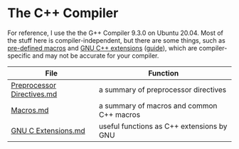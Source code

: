 # The C++ Compiler
For reference, I use the the G++ Compiler 9.3.0 on Ubuntu 20.04. Most of the stuff here is compiler-independent, but there are some things,
such as [pre-defined macros](https://stuff.mit.edu/afs/athena/project/rhel-doc/3/rhel-cpp-en-3/predefined-macros.html) and [GNU C++ extensions](https://gcc.gnu.org/onlinedocs/gcc/C_002b_002b-Extensions.html) ([guide](https://www.keil.com/support/man/docs/armcc/armcc_chr1359124965274.htm)), which are compiler-specific and may not be accurate for your compiler.

| File | Function | 
| ---- | -------- |
| [Preprocessor Directives.md]() | a summary of preprocessor directives |
| [Macros.md]() | a summary of macros and common C++ macros |
| [GNU C Extensions.md]() | useful functions as C++ extensions by GNU |
